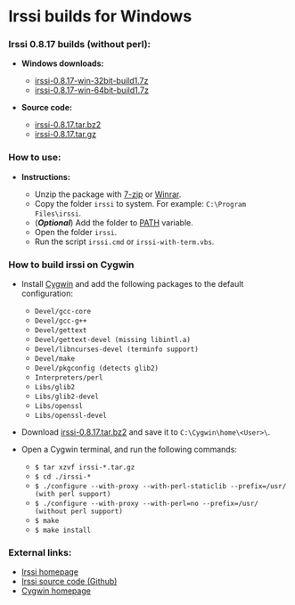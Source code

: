 Irssi builds for Windows
========================

### Irssi 0.8.17 builds (without perl):

  * **Windows downloads:**
    * [irssi-0.8.17-win-32bit-build1.7z](https://github.com/clamsawd/irssi-win/releases/download/v0.8.17/irssi-0.8.17-win-32bit-build1.7z)
    * [irssi-0.8.17-win-64bit-build1.7z](https://github.com/clamsawd/irssi-win/releases/download/v0.8.17/irssi-0.8.17-win-64bit-build1.7z)
  
  * **Source code:**
    * [irssi-0.8.17.tar.bz2](https://github.com/clamsawd/irssi-win/releases/download/v0.8.17/irssi-0.8.17.tar.bz2)
    * [irssi-0.8.17.tar.gz](https://github.com/clamsawd/irssi-win/releases/download/v0.8.17/irssi-0.8.17.tar.gz)

### How to use:

* **Instructions:**

    * Unzip the package with [7-zip](http://www.7-zip.org/) or [Winrar](http://www.rarlab.com/).
    * Copy the folder `irssi` to system. For example: `C:\Program Files\irssi`.
    * (_**Optional**_) Add the folder to [PATH](https://www.google.es/search?q=add+folder+to+PATH+on+Windows) variable.
    * Open the folder `irssi`.
    * Run the script `irssi.cmd` or `irssi-with-term.vbs`.

### How to build irssi on Cygwin

  * Install [Cygwin](http://cygwin.com/) and add the following packages to the default configuration:

    * `Devel/gcc-core`
    * `Devel/gcc-g++`
    * `Devel/gettext`
    * `Devel/gettext-devel (missing libintl.a)`
    * `Devel/libncurses-devel (terminfo support)`
    * `Devel/make`
    * `Devel/pkgconfig (detects glib2)`
    * `Interpreters/perl`
    * `Libs/glib2`
    * `Libs/glib2-devel`
    * `Libs/openssl`
    * `Libs/openssl-devel`

  * Download [irssi-0.8.17.tar.bz2](https://github.com/clamsawd/irssi-win/releases/download/v0.8.17/irssi-0.8.17.tar.bz2) and save it to `C:\Cygwin\home\<User>\`.
  * Open a Cygwin terminal, and run the following commands:

    * `$ tar xzvf irssi-*.tar.gz`
    * `$ cd ./irssi-*`
    * `$ ./configure --with-proxy --with-perl-staticlib --prefix=/usr/ (with perl support)`
    * `$ ./configure --with-proxy --with-perl=no --prefix=/usr/ (without perl support)`
    * `$ make`
    * `$ make install`

### External links:

  * [Irssi homepage](http://irssi.org/)
  * [Irssi source code (Github)](https://github.com/irssi/irssi)
  * [Cygwin homepage](https://www.cygwin.com/)
